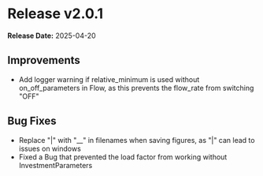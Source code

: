 # Release v2.0.1

**Release Date:** 2025-04-20

## Improvements

* Add logger warning if relative_minimum is used without on_off_parameters in Flow, as this prevents the flow_rate from switching "OFF"

## Bug Fixes

* Replace "|" with "__" in filenames when saving figures, as "|" can lead to issues on windows
* Fixed a Bug that prevented the load factor from working without InvestmentParameters
